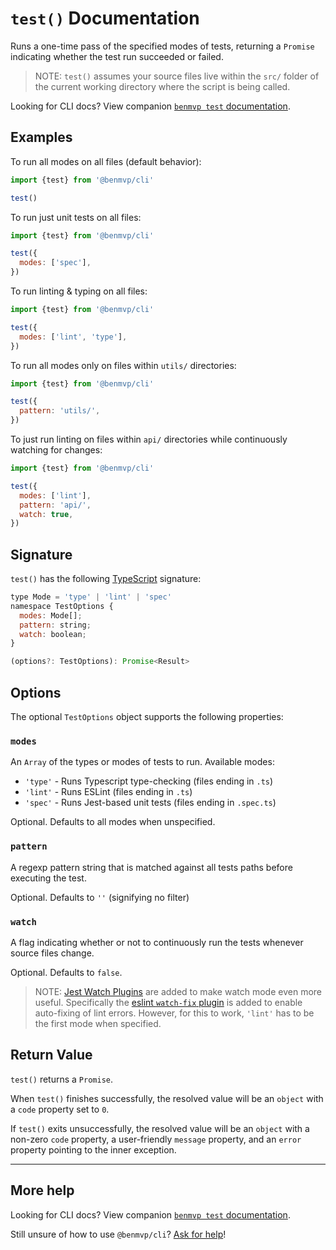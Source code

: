 # `test()` Documentation

Runs a one-time pass of the specified modes of tests, returning a `Promise` indicating whether the test run succeeded or failed.

> NOTE: `test()` assumes your source files live within the `src/` folder of the current working directory where the script is being called.

Looking for CLI docs? View companion [`benmvp test` documentation](../cli/test.md).

## Examples

To run all modes on all files (default behavior):

```js
import {test} from '@benmvp/cli'

test()
```

To run just unit tests on all files:

```js
import {test} from '@benmvp/cli'

test({
  modes: ['spec'],
})
```

To run linting & typing on all files:

```js
import {test} from '@benmvp/cli'

test({
  modes: ['lint', 'type'],
})
```

To run all modes only on files within `utils/` directories:

```js
import {test} from '@benmvp/cli'

test({
  pattern: 'utils/',
})
```

To just run linting on files within `api/` directories while continuously watching for changes:

```js
import {test} from '@benmvp/cli'

test({
  modes: ['lint'],
  pattern: 'api/',
  watch: true,
})
```

## Signature

`test()` has the following [TypeScript](https://www.typescriptlang.org/) signature:

```js
type Mode = 'type' | 'lint' | 'spec'
namespace TestOptions {
  modes: Mode[];
  pattern: string;
  watch: boolean;
}

(options?: TestOptions): Promise<Result>
```

## Options

The optional `TestOptions` object supports the following properties:

### `modes`

An `Array` of the types or modes of tests to run. Available modes:

- `'type'` - Runs Typescript type-checking (files ending in `.ts`)
- `'lint'` - Runs ESLint (files ending in `.ts`)
- `'spec'` - Runs Jest-based unit tests (files ending in `.spec.ts`)

Optional. Defaults to all modes when unspecified. 

### `pattern`

A regexp pattern string that is matched against all tests paths before executing the test.

Optional. Defaults to `''` (signifying no filter)

### `watch`

A flag indicating whether or not to continuously run the tests whenever source files change.

Optional. Defaults to `false`.

> NOTE: [Jest Watch Plugins](https://jestjs.io/docs/en/watch-plugins) are added to make watch mode even more useful. Specifically the [eslint `watch-fix` plugin](https://github.com/jest-community/jest-runner-eslint#toggle---fix-in-watch-mode) is added to enable auto-fixing of lint errors. However, for this to work, `'lint'` has to be the first mode when specified.

## Return Value

`test()` returns a `Promise`.

When `test()` finishes successfully, the resolved value will be an `object` with a `code` property set to `0`.

If `test()` exits unsuccessfully, the resolved value will be an `object` with a non-zero `code` property, a user-friendly `message` property, and an `error` property pointing to the inner exception.

---

## More help

Looking for CLI docs? View companion [`benmvp test` documentation](../cli/test.md).

Still unsure of how to use `@benmvp/cli`? [Ask for help](https://github.com/benmvp/benmvp-cli/issues)!
